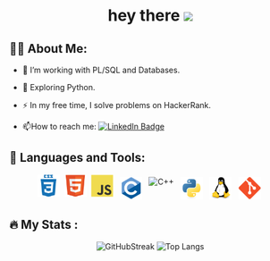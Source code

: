 <div id="header" align="center">
  <h1>
    hey there
    <img src="https://media.giphy.com/media/hvRJCLFzcasrR4ia7z/giphy.gif" width="30px"/>
  </h1>
</div>


## :man_technologist: About Me:
- :telescope: I’m working with PL/SQL and Databases.

- :seedling: Exploring Python.

- :zap: In my free time, I solve problems on HackerRank.

- :mailbox:How to reach me: <a href="your-linkedin-URL">
                              <img src="https://img.shields.io/badge/LinkedIn-blue?style=for-the-badge&logo=linkedin&logoColor=white" alt="LinkedIn Badge"/>
                            </a>
## :toolbox: Languages and Tools:

<p align="center">
  <img src="https://github.com/devicons/devicon/blob/master/icons/css3/css3-plain-wordmark.svg"  title="CSS3" alt="CSS" width="40" height="40"/>&nbsp;
  <img src="https://github.com/devicons/devicon/blob/master/icons/html5/html5-original.svg" title="HTML5" alt="HTML" width="40" height="40"/>&nbsp;
  <img src="https://github.com/devicons/devicon/blob/master/icons/javascript/javascript-original.svg" title="JavaScript" alt="JavaScript" width="40" height="40"/>&nbsp;
  <img src="https://github.com/devicons/devicon/blob/master/icons/c/c-original.svg" alt="C" height="40" style="vertical-align:top; margin:4px">
  <img src="https://github.com/isocpp/logos/blob/master/cpp_logo.png" alt="C++" height="40" style="vertical-align:top; margin:4px">
  <img src="https://github.com/devicons/devicon/blob/master/icons/python/python-original.svg" alt="Python" height="40" style="vertical-align:top; margin:4px">
  <img src="https://github.com/devicons/devicon/blob/master/icons/linux/linux-original.svg" alt="Linux" height="40" style="vertical-align:top; margin:4px">
  <img src="https://github.com/devicons/devicon/blob/master/icons/git/git-original.svg" alt="Git" height="40" style="vertical-align:top; margin:4px">
</p>

## :fire: My Stats :

<div align="center">
     <img src="http://github-readme-streak-stats.herokuapp.com?user=ivan-pinto&theme=dark&background=000000" alt="GitHubStreak" />
     <img src="https://github-readme-stats.vercel.app/api/top-langs/?username=ivan-pinto&layout=compact&theme=vision-friendly-dark" alt="Top Langs" />
</div>



